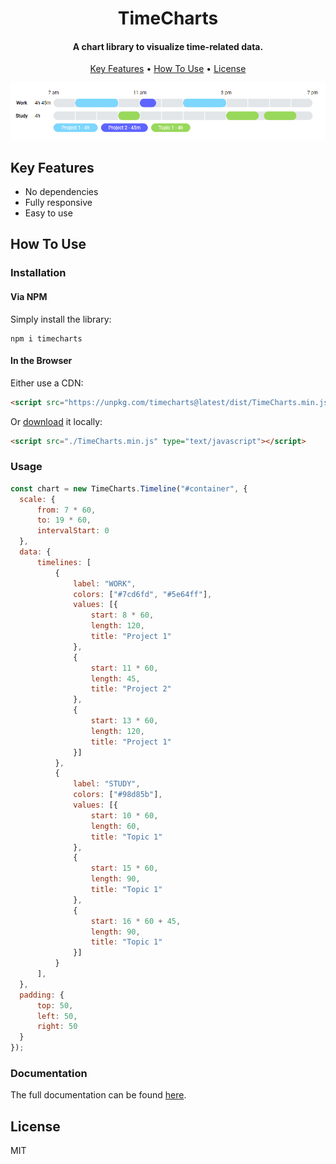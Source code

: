 
<h1 align="center">
  TimeCharts
  <br>
</h1>

<h4 align="center">A chart library to visualize time-related data.</h4>

<p align="center">
  <a href="#key-features">Key Features</a> •
  <a href="#how-to-use">How To Use</a> •
  <a href="#license">License</a>
</p>

![screenshot](https://raw.githubusercontent.com/RobinWeitzel/TimeCharts/master/readme/image2.PNG)

## Key Features

* No dependencies
* Fully responsive
* Easy to use

## How To Use

### Installation

#### Via NPM
Simply install the library:

```
npm i timecharts
```

#### In the Browser
Either use a CDN:

```html
<script src="https://unpkg.com/timecharts@latest/dist/TimeCharts.min.js" type="text/javascript"></script>
```

Or [download](https://github.com/RobinWeitzel/TimeCharts/releases/download/v1.0.11/TimeCharts.min.js) it locally:

```html
<script src="./TimeCharts.min.js" type="text/javascript"></script>
```

### Usage

```js
const chart = new TimeCharts.Timeline("#container", {
  scale: {
      from: 7 * 60,
      to: 19 * 60,
      intervalStart: 0
  },
  data: {
      timelines: [
          {
              label: "WORK",
              colors: ["#7cd6fd", "#5e64ff"],
              values: [{
                  start: 8 * 60,
                  length: 120,
                  title: "Project 1"
              },
              {
                  start: 11 * 60,
                  length: 45,
                  title: "Project 2"
              },
              {
                  start: 13 * 60,
                  length: 120,
                  title: "Project 1"
              }]
          },
          {
              label: "STUDY",
              colors: ["#98d85b"],
              values: [{
                  start: 10 * 60,
                  length: 60,
                  title: "Topic 1"
              },
              {
                  start: 15 * 60,
                  length: 90,
                  title: "Topic 1"
              },
              {
                  start: 16 * 60 + 45,
                  length: 90,
                  title: "Topic 1"
              }]
          }
      ],
  },  
  padding: {
      top: 50, 
      left: 50,
      right: 50
  }
});
```

### Documentation

The full documentation can be found [here](https://robinweitzel.github.io/TimeCharts/).

## License

MIT
